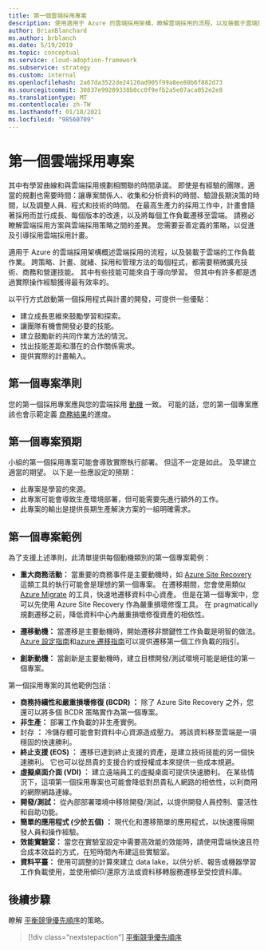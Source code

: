 ```yaml
---
title: 第一個雲端採用專案
description: 使用適用于 Azure 的雲端採用架構，瞭解雲端採用的流程，以及裝載于雲端的工作負載作業。
author: BrianBlanchard
ms.author: brblanch
ms.date: 5/19/2019
ms.topic: conceptual
ms.service: cloud-adoption-framework
ms.subservice: strategy
ms.custom: internal
ms.openlocfilehash: 2a67da3522de24120ad905f99a8ee80b6f882d73
ms.sourcegitcommit: 30837e99289338b0cc0f9efb2a5e07aca052e2e8
ms.translationtype: MT
ms.contentlocale: zh-TW
ms.lasthandoff: 01/18/2021
ms.locfileid: "98560709"
---
```

# <a name="first-cloud-adoption-project"></a>第一個雲端採用專案

其中有學習曲線和與雲端採用規劃相關聯的時間承諾。 即使是有經驗的團隊，適當的規劃也需要時間：讓專案關係人、收集和分析資料的時間、驗證長期決策的時間，以及調整人員、程式和技術的時間。 在最高生產力的採用工作中，計畫會隨著採用而並行成長、每個版本的改進，以及將每個工作負載遷移至雲端。 請務必瞭解雲端採用方案與雲端採用策略之間的差異。 您需要妥善定義的策略，以促進及引導採用雲端採用計畫。

<!-- docutune:ignore "Strategy, Plan, Ready, Adopt, and Manage" -->

適用于 Azure 的雲端採用架構概述雲端採用的流程，以及裝載于雲端的工作負載作業。 跨策略、計畫、就緒、採用和管理方法的每個程式，都需要稍微擴充技術、商務和營運技能。 其中有些技能可能來自于導向學習。 但其中有許多都是透過實際操作經驗獲得最有效率的。

以平行方式啟動第一個採用程式與計畫的開發，可提供一些優點：

- 建立成長思維來鼓勵學習和探索。
- 讓團隊有機會開發必要的技能。
- 建立鼓勵新的共同作業方法的情況。
- 找出技能差距和潛在的合作關係需求。
- 提供實際的計畫輸入。

## <a name="first-project-criteria"></a>第一個專案準則

您的第一個採用專案應與您的雲端採用 [動機](./motivations.md) 一致。 可能的話，您的第一個專案應該也會示範定義 [商務結果](./business-outcomes/business-outcome-template.md)的進度。

## <a name="first-project-expectations"></a>第一個專案預期

小組的第一個採用專案可能會導致實際執行部署。 但這不一定是如此。 及早建立適當的期望。 以下是一些應設定的預期：

- 此專案是學習的來源。
- 此專案可能會導致生產環境部署，但可能需要先進行額外的工作。
- 此專案的輸出是提供長期生產解決方案的一組明確需求。

## <a name="first-project-examples"></a>第一個專案範例

為了支援上述準則，此清單提供每個動機類別的第一個專案範例：

- **重大商務活動：** 當重要的商務事件是主要動機時，如 [Azure Site Recovery](../migrate/azure-migration-guide/migrate.md) 這類工具的執行可能會是理想的第一個專案。 在遷移期間，您會使用類似 [Azure Migrate](../migrate/azure-migration-guide/migrate.md#azure-migrate) 的工具，快速地遷移資料中心資產。 但是在第一個專案中，您可以先使用 Azure Site Recovery 作為嚴重損壞修復工具。 在 pragmatically 規劃遷移之前，降低資料中心內嚴重損壞修復資產的相依性。

- **遷移動機：** 當遷移是主要動機時，開始遷移非關鍵性工作負載是明智的做法。 [Azure 設定指南](../ready/azure-setup-guide/index.md)和[azure 遷移指南](../migrate/azure-migration-guide/index.md)可以提供遷移第一個工作負載的指引。

- **創新動機：** 當創新是主要動機時，建立目標開發/測試環境可能是絕佳的第一個專案。

<!-- docutune:ignore "data migration services" -->

第一個採用專案的其他範例包括：

- **商務持續性和嚴重損壞修復 (BCDR) ：** 除了 Azure Site Recovery 之外，您還可以將多個 BCDR 策略實作為第一個專案。
- **非生產：** 部署工作負載的非生產實例。
- 封存 **：** 冷儲存體可能會對資料中心資源造成壓力。 將該資料移至雲端是一項穩固的快速勝利。
- **終止支援 (EOS) ：** 遷移已達到終止支援的資產，是建立技術技能的另一個快速勝利。 它也可以從昂貴的支援合約或授權成本來提供一些成本規避。
- **虛擬桌面介面 (VDI) ：** 建立遠端員工的虛擬桌面可提供快速勝利。 在某些情況下，這項第一個採用專案也可能會降低對昂貴私人網路的相依性，以利商用的網際網路連線。
- **開發/測試：** 從內部部署環境中移除開發/測試，以提供開發人員控制、靈活性和自助功能。
- **簡單的應用程式 (少於五個) ：** 現代化和遷移簡單的應用程式，以快速獲得開發人員和操作經驗。
- **效能實驗室：** 當您在實驗室設定中需要高效能的效能時，請使用雲端快速且符合成本效益的方式，在短時間內布建這些實驗室。
- **資料平臺：** 使用可調整的計算來建立 data lake，以供分析、報告或機器學習工作負載使用，並使用傾印/還原方法或資料移轉服務遷移至受控資料庫。

## <a name="next-steps"></a>後續步驟

瞭解 [平衡競爭優先順序](./balance-competing-priorities.md)的策略。

> [!div class="nextstepaction"]
> [平衡競爭優先順序](./balance-competing-priorities.md)
